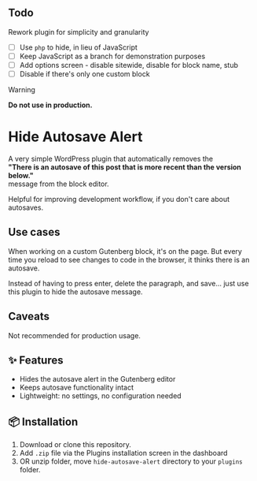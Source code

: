 ## Todo
Rework plugin for simplicity and granularity
- [ ] Use `php` to hide, in lieu of JavaScript
- [ ] Keep JavaScript as a branch for demonstration purposes
- [ ] Add options screen - disable sitewide, disable for block name, stub
- [ ] Disable if there's only one custom block

> [!WARNING]
> **Do not use in production.**


# Hide Autosave Alert

A very simple WordPress plugin that automatically removes the  
**"There is an autosave of this post that is more recent than the version below."**  
message from the block editor.

Helpful for improving development workflow, if you don't care about autosaves.

## Use cases
When working on a custom Gutenberg block, it's on the page. But every time you reload to see changes to code in the browser, it thinks there is an autosave. 

Instead of having to press enter, delete the paragraph, and save... just use this plugin to hide the autosave message.

## Caveats
Not recommended for production usage. 

## ✨ Features
- Hides the autosave alert in the Gutenberg editor
- Keeps autosave functionality intact
- Lightweight: no settings, no configuration needed

## 📦 Installation
1. Download or clone this repository.
2. Add `.zip` file via the Plugins installation screen in the dashboard
3. OR unzip folder, move `hide-autosave-alert` directory to your `plugins` folder.
